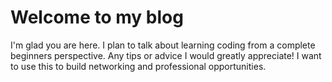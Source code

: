 # Welcome to my blog

I'm glad you are here. I plan to talk about learning coding from a complete beginners perspective. Any tips or advice I would greatly appreciate!
I want to use this to build networking and professional opportunities. 
